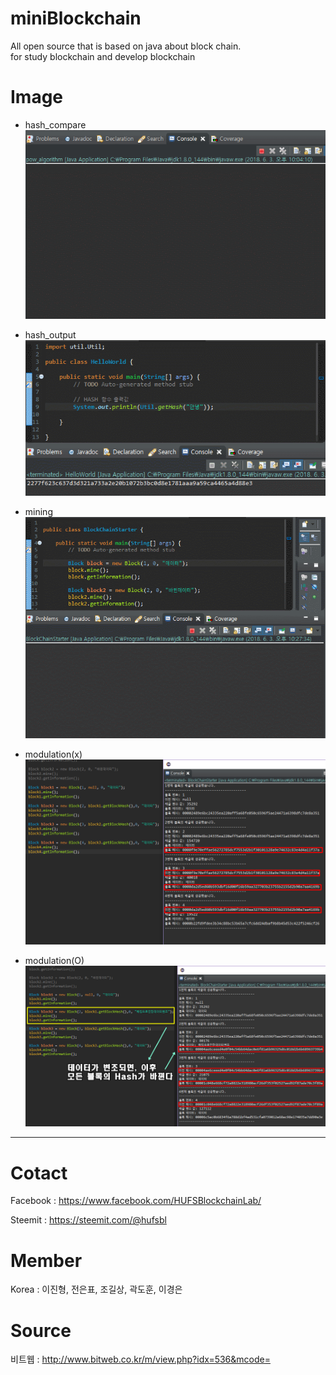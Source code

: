 # miniBlockchain
All open source that is based on java about block chain.  
for study blockchain and develop blockchain   

Image
=============

- hash_compare
![Alt text](/introduce/hash_compare.gif)

- hash_output
![Alt text](/introduce/hash_output.gif)

- mining
![Alt text](/introduce/mining.gif)

- modulation(x)
![Alt text](/introduce/Modulation2.png)

- modulation(O)
![Alt text](/introduce/Modulation1.png)


<hr/>

Cotact
=============

Facebook :
<https://www.facebook.com/HUFSBlockchainLab/>

Steemit :
<https://steemit.com/@hufsbl>

Member
=============
Korea : 이진형, 전은표, 조길상, 곽도훈, 이경은

Source
=============
비트웹 : http://www.bitweb.co.kr/m/view.php?idx=536&mcode=
